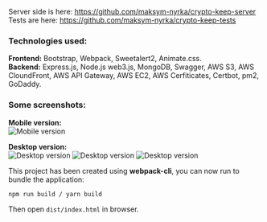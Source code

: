 Server side is here: https://github.com/maksym-nyrka/crypto-keep-server
Tests are here: https://github.com/maksym-nyrka/crypto-keep-tests

### Technologies used:
**Frontend:** Bootstrap, Webpack, Sweetalert2, Animate.css.  
**Backend:** Express.js, Node.js web3.js, MongoDB, Swagger, AWS S3, AWS CloundFront, AWS API Gateway, AWS EC2, AWS Cerfiticates, Certbot, pm2, GoDaddy. 


### Some screenshots:
**Mobile version:**  
![Mobile version](https://crypto-keep-github-assets.s3.eu-central-1.amazonaws.com/Screenshot+2023-05-02+at+15.53.30.png)  

**Desktop version:**  
![Desktop version](https://crypto-keep-github-assets.s3.eu-central-1.amazonaws.com/desktop1.png)
![Desktop version](https://crypto-keep-github-assets.s3.eu-central-1.amazonaws.com/desktop_bitcoin.png)
![Desktop version](https://crypto-keep-github-assets.s3.eu-central-1.amazonaws.com/Screenshot+2023-05-09+at+12.18.32.png)



This project has been created using **webpack-cli**, you can now run to bundle the application:

```
npm run build / yarn build
```

Then open `dist/index.html` in browser.
